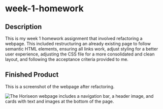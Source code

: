# week-1-homework

## Description

This is my week 1 homework assignment that involved refactoring a webpage. This included restructuring an already existing page to follow semantic HTML elements, ensuring all links work, adjust styling for a better user experience, adjusting the CSS file for a more consolidated and clean layout, and following the acceptance criteria provided to me.

## Finished Product

This is a screenshot of the webpage after refactoring.

![The Horiseon webpage includes a navigation bar, a header image, and cards with text and images at the bottom of the page.](./Assets/finished-refactoring-image-for-readme.png)
